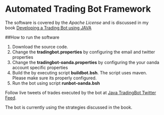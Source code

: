# Automated Trading Bot Framework

The software is covered by the *Apache License* and is discussed in my book [Developing a Trading Bot using JAVA](http://www.leanpub.com/tradingbot)

##How to run the software

1. Download the source code.
2. Change the **tradingbot.properties** by configuring the email and twitter properties
3. Change the **tradingbot-oanda.properties** by configuring the your oanda account specific properties
4. Build the by executing script **buildbot.bsh**. The script uses maven. Please make sure its properly configured.
5. Run the bot using script **runbot-oanda.bsh**

Follow live tweets of trades executed by the bot at [Java TradingBot Twitter Feed](https://twitter.com/javatradingbot).

The bot is currently using the strategies discussed in the book.
